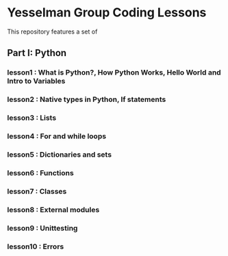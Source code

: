 # Yesselman Group Coding Lessons
This repository features a set of 
## Part I: Python
### lesson1 : What is Python?, How Python Works, Hello World and Intro to Variables
### lesson2 : Native types in Python, If statements
### lesson3 : Lists
### lesson4 : For and while loops
### lesson5 : Dictionaries and sets
### lesson6 : Functions
### lesson7 : Classes
### lesson8 : External modules
### lesson9 : Unittesting
### lesson10 : Errors
### 
